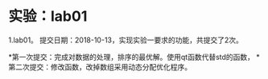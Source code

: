 # 实验：lab01
1.lab01。 提交日期：2018-10-13，实现实验一要求的功能，共提交了2次。<br>

*第一次提交：完成对数据的处理，排序的最优解。使用qt函数代替std的函数，
*第二次提交：修改函数，改掉数组采用动态分配优化程序。


